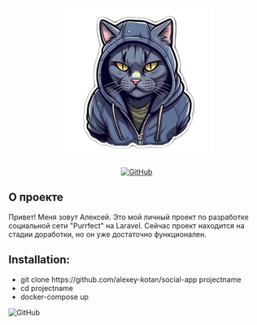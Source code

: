 <p align="center"><img src="https://raw.githubusercontent.com/alexey-kotan/social-app/refs/heads/main/public/logo.png" width="300" alt=""></p>

<p align="center">
<a href="https://github.com/alexey-kotan/social-app"><img src="https://github.com/laravel/framework/workflows/tests/badge.svg" alt="GitHub"></a>
</p>

## О проекте

<p>Привет! Меня зовут Алексей. Это мой личный проект по разработке социальной сети "Purrfect" на Laravel. Сейчас проект находится на стадии доработки, но он уже достаточно функционален.</p>

## Installation:

<ul>
    <li> git clone https://github.com/alexey-kotan/social-app projectname </li>
    <li> cd projectname </li>
    <li> docker-compose up </li>
</ul>

<img src="https://psv4.userapi.com/s/v1/d/1lbQJHbBi3c1tpiuPySO2qzFYlONnQI4v0yUpQ35xEiVktEd2mYSDlLL5OcrwUxTEeFkZQLgZQetCu7K7ayD4A65nIT7Ym88cFsKxmJzvVAJGIXIjwgX4Q/IMG_8411_1.gif" alt="GitHub">